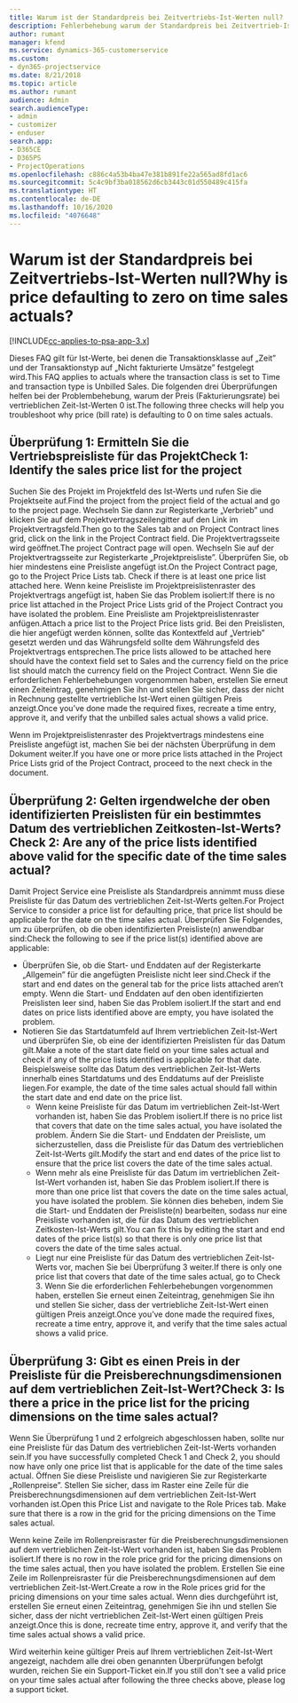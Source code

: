 ```yaml
---
title: Warum ist der Standardpreis bei Zeitvertriebs-Ist-Werten null?
description: Fehlerbehebung warum der Standardpreis bei Zeitvertrieb-Ist-Werten null ist.
author: rumant
manager: kfend
ms.service: dynamics-365-customerservice
ms.custom:
- dyn365-projectservice
ms.date: 8/21/2018
ms.topic: article
ms.author: rumant
audience: Admin
search.audienceType:
- admin
- customizer
- enduser
search.app:
- D365CE
- D365PS
- ProjectOperations
ms.openlocfilehash: c886c4a53b4ba47e381b891fe22a565ad8fd1ac6
ms.sourcegitcommit: 5c4c9bf3ba018562d6cb3443c01d550489c415fa
ms.translationtype: HT
ms.contentlocale: de-DE
ms.lasthandoff: 10/16/2020
ms.locfileid: "4076648"
---
```

# <a name="why-is-price-defaulting-to-zero-on-time-sales-actuals"></a><span data-ttu-id="2ba73-103">Warum ist der Standardpreis bei Zeitvertriebs-Ist-Werten null?</span><span class="sxs-lookup"><span data-stu-id="2ba73-103">Why is price defaulting to zero on time sales actuals?</span></span>

[!INCLUDE[cc-applies-to-psa-app-3.x](../includes/cc-applies-to-psa-app-3x.md)]

<span data-ttu-id="2ba73-104">Dieses FAQ gilt für Ist-Werte, bei denen die Transaktionsklasse auf „Zeit” und der Transaktionstyp auf „Nicht fakturierte Umsätze” festgelegt wird.</span><span class="sxs-lookup"><span data-stu-id="2ba73-104">This FAQ applies to actuals where the transaction class is set to Time and transaction type is Unbilled Sales.</span></span> <span data-ttu-id="2ba73-105">Die folgenden drei Überprüfungen helfen bei der Problembehebung, warum der Preis (Fakturierungsrate) bei vertrieblichen Zeit-Ist-Werten 0 ist.</span><span class="sxs-lookup"><span data-stu-id="2ba73-105">The following three checks will help you troubleshoot why price (bill rate) is defaulting to 0 on time sales actuals.</span></span>

## <a name="check-1-identify-the-sales-price-list-for-the-project"></a><span data-ttu-id="2ba73-106">Überprüfung 1: Ermitteln Sie die Vertriebspreisliste für das Projekt</span><span class="sxs-lookup"><span data-stu-id="2ba73-106">Check 1: Identify the sales price list for the project</span></span>

<span data-ttu-id="2ba73-107">Suchen Sie des Projekt im Projektfeld des Ist-Werts und rufen Sie die Projektseite auf.</span><span class="sxs-lookup"><span data-stu-id="2ba73-107">Find the project from the project field of the actual and go to the project page.</span></span> <span data-ttu-id="2ba73-108">Wechseln Sie dann zur Registerkarte „Verbrieb” und klicken Sie auf dem Projektvertragszeilengitter auf den Link im Projektvertragsfeld.</span><span class="sxs-lookup"><span data-stu-id="2ba73-108">Then go to the Sales tab and on Project Contract lines grid, click on the link in the Project Contract field.</span></span> <span data-ttu-id="2ba73-109">Die Projektvertragsseite wird geöffnet.</span><span class="sxs-lookup"><span data-stu-id="2ba73-109">The project Contract page will open.</span></span> <span data-ttu-id="2ba73-110">Wechseln Sie auf der Projektvertragsseite zur Registerkarte „Projektpreisliste”. Überprüfen Sie, ob hier mindestens eine Preisliste angefügt ist.</span><span class="sxs-lookup"><span data-stu-id="2ba73-110">On the Project Contract page, go to the Project Price Lists tab. Check if there is at least one price list attached here.</span></span> <span data-ttu-id="2ba73-111">Wenn keine Preisliste im Projektpreislistenraster des Projektvertrags angefügt ist, haben Sie das Problem isoliert:</span><span class="sxs-lookup"><span data-stu-id="2ba73-111">If there is no price list attached in the Project Price Lists grid of the Project Contract you have isolated the problem.</span></span> <span data-ttu-id="2ba73-112">Eine Preisliste am Projektpreislistenraster anfügen.</span><span class="sxs-lookup"><span data-stu-id="2ba73-112">Attach a price list to the Project Price lists grid.</span></span> <span data-ttu-id="2ba73-113">Bei den Preislisten, die hier angefügt werden können, sollte das Kontextfeld auf „Vertrieb” gesetzt werden und das Währungsfeld sollte dem Währungsfeld des Projektvertrags entsprechen.</span><span class="sxs-lookup"><span data-stu-id="2ba73-113">The price lists allowed to be attached here should have the context field set to Sales and the currency field on the price list should match the currency field on the Project Contract.</span></span> <span data-ttu-id="2ba73-114">Wenn Sie die erforderlichen Fehlerbehebungen vorgenommen haben, erstellen Sie erneut einen Zeiteintrag, genehmigen Sie ihn und stellen Sie sicher, dass der nicht in Rechnung gestellte vertriebliche Ist-Wert einen gültigen Preis anzeigt.</span><span class="sxs-lookup"><span data-stu-id="2ba73-114">Once you’ve done made the required fixes, recreate a time entry, approve it, and verify that the unbilled sales actual shows a valid price.</span></span> 

<span data-ttu-id="2ba73-115">Wenn im Projektpreislistenraster des Projektvertrags mindestens eine Preisliste angefügt ist, machen Sie bei der nächsten Überprüfung in dem Dokument weiter.</span><span class="sxs-lookup"><span data-stu-id="2ba73-115">If you have one or more price lists attached in the Project Price Lists grid of the Project Contract, proceed to the next check in the document.</span></span>

## <a name="check-2-are-any-of-the-price-lists-identified-above-valid-for-the-specific-date-of-the-time-sales-actual"></a><span data-ttu-id="2ba73-116">Überprüfung 2: Gelten irgendwelche der oben identifizierten Preislisten für ein bestimmtes Datum des vertrieblichen Zeitkosten-Ist-Werts?</span><span class="sxs-lookup"><span data-stu-id="2ba73-116">Check 2: Are any of the price lists identified above valid for the specific date of the time sales actual?</span></span>

<span data-ttu-id="2ba73-117">Damit Project Service eine Preisliste als Standardpreis annimmt muss diese Preisliste für das Datum des vertrieblichen Zeit-Ist-Werts gelten.</span><span class="sxs-lookup"><span data-stu-id="2ba73-117">For Project Service to consider a price list for defaulting price, that price list should be applicable for the date on the time sales actual.</span></span> <span data-ttu-id="2ba73-118">Überprüfen Sie Folgendes, um zu überprüfen, ob die oben identifizierten Preisliste(n) anwendbar sind:</span><span class="sxs-lookup"><span data-stu-id="2ba73-118">Check the following to see if the price list(s) identified above are applicable:</span></span>
- <span data-ttu-id="2ba73-119">Überprüfen Sie, ob die Start- und Enddaten auf der Registerkarte „Allgemein” für die angefügten Preisliste nicht leer sind.</span><span class="sxs-lookup"><span data-stu-id="2ba73-119">Check if the start and end dates on the general tab for the price lists attached aren’t empty.</span></span> <span data-ttu-id="2ba73-120">Wenn die Start- und Enddaten auf den oben identifizierten Preislisten leer sind, haben Sie das Problem isoliert.</span><span class="sxs-lookup"><span data-stu-id="2ba73-120">If the start and end dates on price lists identified above are empty, you have isolated the problem.</span></span> 
- <span data-ttu-id="2ba73-121">Notieren Sie das Startdatumfeld auf Ihrem vertrieblichen Zeit-Ist-Wert und überprüfen Sie, ob eine der identifizierten Preislisten für das Datum gilt.</span><span class="sxs-lookup"><span data-stu-id="2ba73-121">Make a note of the start date field on your time sales actual and check if any of the price lists identified is applicable for that date.</span></span> <span data-ttu-id="2ba73-122">Beispielsweise sollte das Datum des vertrieblichen Zeit-Ist-Werts innerhalb eines Startdatums und des Enddatums auf der Preisliste liegen.</span><span class="sxs-lookup"><span data-stu-id="2ba73-122">For example, the date of the time sales actual should fall within the start date and end date on the price list.</span></span> 
    - <span data-ttu-id="2ba73-123">Wenn keine Preisliste für das Datum im vertrieblichen Zeit-Ist-Wert vorhanden ist, haben Sie das Problem isoliert.</span><span class="sxs-lookup"><span data-stu-id="2ba73-123">If there is no price list that covers that date on the time sales actual, you have isolated the problem.</span></span> <span data-ttu-id="2ba73-124">Ändern Sie die Start- und Enddaten der Preisliste, um sicherzustellen, dass die Preisliste für das Datum des vertrieblichen Zeit-Ist-Werts gilt.</span><span class="sxs-lookup"><span data-stu-id="2ba73-124">Modify the start and end dates of the price list to ensure that the price list covers the date of the time sales actual.</span></span> 
    - <span data-ttu-id="2ba73-125">Wenn mehr als eine Preisliste für das Datum im vertrieblichen Zeit-Ist-Wert vorhanden ist, haben Sie das Problem isoliert.</span><span class="sxs-lookup"><span data-stu-id="2ba73-125">If there is more than one price list that covers the date on the time sales actual, you have isolated the problem.</span></span> <span data-ttu-id="2ba73-126">Sie können dies beheben, indem Sie die Start- und Enddaten der Preisliste(n) bearbeiten, sodass nur eine Preisliste vorhanden ist, die für das Datum des vertrieblichen Zeitkosten-Ist-Werts gilt.</span><span class="sxs-lookup"><span data-stu-id="2ba73-126">You can fix this by editing the start and end dates of the price list(s) so that there is only one price list that covers the date of the time sales actual.</span></span> 
    - <span data-ttu-id="2ba73-127">Liegt nur eine Preisliste für das Datum des vertrieblichen Zeit-Ist-Werts vor, machen Sie bei Überprüfung 3 weiter.</span><span class="sxs-lookup"><span data-stu-id="2ba73-127">If there is only one price list that covers that date of the time sales actual, go to Check 3.</span></span>
<span data-ttu-id="2ba73-128">Wenn Sie die erforderlichen Fehlerbehebungen vorgenommen haben, erstellen Sie erneut einen Zeiteintrag, genehmigen Sie ihn und stellen Sie sicher, dass der vertriebliche Zeit-Ist-Wert einen gültigen Preis anzeigt.</span><span class="sxs-lookup"><span data-stu-id="2ba73-128">Once you’ve done made the required fixes, recreate a time entry, approve it, and verify that the time sales actual shows a valid price.</span></span>

## <a name="check-3-is-there-a-price-in-the-price-list-for-the-pricing-dimensions-on-the-time-sales-actual"></a><span data-ttu-id="2ba73-129">Überprüfung 3: Gibt es einen Preis in der Preisliste für die Preisberechnungsdimensionen auf dem vertrieblichen Zeit-Ist-Wert?</span><span class="sxs-lookup"><span data-stu-id="2ba73-129">Check 3: Is there a price in the price list for the pricing dimensions on the time sales actual?</span></span>

<span data-ttu-id="2ba73-130">Wenn Sie Überprüfung 1 und 2 erfolgreich abgeschlossen haben, sollte nur eine Preisliste für das Datum des vertrieblichen Zeit-Ist-Werts vorhanden sein.</span><span class="sxs-lookup"><span data-stu-id="2ba73-130">If you have successfully completed Check 1 and Check 2, you should now have only one price list that is applicable for the date of the time sales actual.</span></span> <span data-ttu-id="2ba73-131">Öffnen Sie diese Preisliste und navigieren Sie zur Registerkarte „Rollenpreise”. Stellen Sie sicher, dass im Raster eine Zeile für die Preisberechnungsdimensionen auf dem vertrieblichen Zeit-Ist-Wert vorhanden ist.</span><span class="sxs-lookup"><span data-stu-id="2ba73-131">Open this Price List and navigate to the Role Prices tab. Make sure that there is a row in the grid for the pricing dimensions on the Time sales actual.</span></span>

<span data-ttu-id="2ba73-132">Wenn keine Zeile im Rollenpreisraster für die Preisberechnungsdimensionen auf dem vertrieblichen Zeit-Ist-Wert vorhanden ist, haben Sie das Problem isoliert.</span><span class="sxs-lookup"><span data-stu-id="2ba73-132">If there is no row in the role price grid for the pricing dimensions on the time sales actual, then you have isolated the problem.</span></span> <span data-ttu-id="2ba73-133">Erstellen Sie eine Zeile im Rollenpreisraster für die Preisberechnungsdimensionen auf dem vertrieblichen Zeit-Ist-Wert.</span><span class="sxs-lookup"><span data-stu-id="2ba73-133">Create a row in the Role prices grid for the pricing dimensions on your time sales actual.</span></span> <span data-ttu-id="2ba73-134">Wenn dies durchgeführt ist, erstellen Sie erneut einen Zeiteintrag, genehmigen Sie ihn und stellen Sie sicher, dass der nicht vertrieblichen Zeit-Ist-Wert einen gültigen Preis anzeigt.</span><span class="sxs-lookup"><span data-stu-id="2ba73-134">Once this is done, recreate time entry, approve it, and verify that the time sales actual shows a valid price.</span></span>

<span data-ttu-id="2ba73-135">Wird weiterhin keine gültiger Preis auf Ihrem vertrieblichen Zeit-Ist-Wert angezeigt, nachdem alle drei oben genannten Überprüfungen befolgt wurden, reichen Sie ein Support-Ticket ein.</span><span class="sxs-lookup"><span data-stu-id="2ba73-135">If you still don't see a valid price on your time sales actual after following the three checks above, please log a support ticket.</span></span> 

